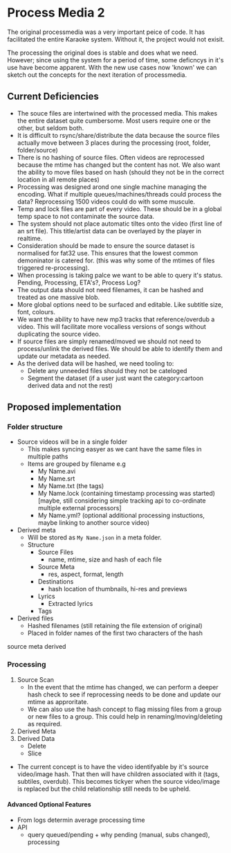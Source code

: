 Process Media 2
===============

The original processmedia was a very important peice of code. It has facilitated the entire Karaoke system. Without it, the project would not exisit. 

The processing the original does is stable and does what we need. However; since using the system for a period of time, some deficncys in it's use have become apparent. With the new use cases now 'known' we can sketch out the concepts for the next iteration of processmedia.


Current Deficiencies
--------------------

* The souce files are intertwined with the processed media. This makes the entire dataset quite cumbersome. Most users require one or the other, but seldom both.
* It is difficult to rsync/share/distribute the data because the source files actually move between 3 places during the processing (root, folder, folder/source)
* There is no hashing of source files. Often videos are reprocessed because the mtime has changed but the content has not. We also want the ability to move files based on hash (should they not be in the correct location in all remote places)
* Processing was designed arond one single machine managing the encoding. What if multiple queues/machines/threads could process the data? Reprocessing 1500 videos could do with some muscule.
* Temp and lock files are part of every video. These should be in a global temp space to not contaminate the source data.
* The system should not place automatic tiltes onto the video (first line of an srt file). This title/artist data can be overlayed by the player in realtime.
* Consideration should be made to ensure the source dataset is normalised for fat32 use. This ensures that the lowest common demoninator is catered for. (this was why some of the mtimes of files triggered re-processing).
* When processing is taking palce we want to be able to query it's status. Pending, Processing, ETA's?, Process Log?
* The output data should not need filenames, it can be hashed and treated as one massive blob.
* More global options need to be surfaced and editable. Like subtitle size, font, colours.
* We want the ability to have new mp3 tracks that reference/overdub a video. This will facilitate more vocalless versions of songs without duplicating the source video.
* If source files are simply renamed/moved we should not need to process/unlink the derived files. We should be able to identify them and update our metadata as needed.
* As the derived data will be hashed, we need tooling to:
    * Delete any unneeded files should they not be cateloged
    * Segment the dataset (if a user just want the category:cartoon derived data and not the rest)


Proposed implementation
-----------------------

### Folder structure ###

* Source videos will be in a single folder
    * This makes syncing easyer as we cant have the same files in multiple paths
    * Items are grouped by filename e.g
       * My Name.avi
       * My Name.srt
       * My Name.txt (the tags)
       * My Name.lock (containing timestamp processing was started) [maybe, still        considering simple tracking api to co-ordinate multiple external processors]
       * My Name.yml? (optional additional processing instuctions, maybe linking to another source video)
* Derived meta
    * Will be stored as `My Name.json` in a meta folder.
    * Structure
        * Source Files
            * name, mtime, size and hash of each file
        * Source Meta
            * res, aspect, format, length
        * Destinations
            * hash location of thumbnails, hi-res and previews
        * Lyrics
            * Extracted lyrics
        * Tags
* Derived files
    * Hashed filenames (still retaining the file extension of original)
    * Placed in folder names of the first two characters of the hash

source
meta
derived


### Processing ###

1. Source Scan
    * In the event that the mtime has changed, we can perform a deeper hash check to see if reprocessing needs to be done and update our mtime as approritate.
    * We can also use the hash concept to flag missing files from a group or new files to a group. This could help in renaming/moving/deleting as required.
2. Derived Meta
3. Derived Data
    * Delete
    * Slice 

    
* The current concept is to have the video identifyable by it's source video/image hash. That then will have children associated with it (tags, subtiles, overdub). This becomes tickyer when the source video/image is replaced but the child relationship still needs to be upheld.

#### Advanced Optional Features ####
* From logs determin average processing time
* API
    * query queued/pending + why pending (manual, subs changed), processing